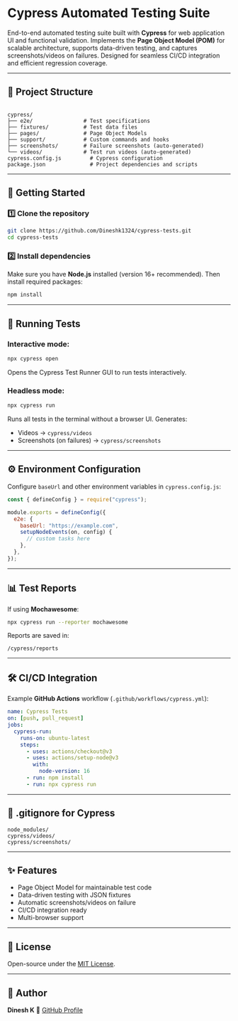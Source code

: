 # Cypress Automated Testing Suite

End-to-end automated testing suite built with **Cypress** for web application UI and functional validation. Implements the **Page Object Model (POM)** for scalable architecture, supports data-driven testing, and captures screenshots/videos on failures. Designed for seamless CI/CD integration and efficient regression coverage.

---

## 📂 Project Structure
```

cypress/
├── e2e/                # Test specifications
├── fixtures/           # Test data files
├── pages/              # Page Object Models
├── support/            # Custom commands and hooks
├── screenshots/        # Failure screenshots (auto-generated)
└── videos/             # Test run videos (auto-generated)
cypress.config.js         # Cypress configuration
package.json              # Project dependencies and scripts

````

---

## 🚀 Getting Started

### 1️⃣ Clone the repository
```bash
git clone https://github.com/Dineshk1324/cypress-tests.git
cd cypress-tests
````

### 2️⃣ Install dependencies

Make sure you have **Node.js** installed (version 16+ recommended). Then install required packages:

```bash
npm install
```

---

## 🧪 Running Tests

### Interactive mode:

```bash
npx cypress open
```

Opens the Cypress Test Runner GUI to run tests interactively.

### Headless mode:

```bash
npx cypress run
```

Runs all tests in the terminal without a browser UI. Generates:

* Videos → `cypress/videos`
* Screenshots (on failures) → `cypress/screenshots`

---

## ⚙️ Environment Configuration

Configure `baseUrl` and other environment variables in `cypress.config.js`:

```javascript
const { defineConfig } = require("cypress");

module.exports = defineConfig({
  e2e: {
    baseUrl: "https://example.com",
    setupNodeEvents(on, config) {
      // custom tasks here
    },
  },
});
```

---

## 📊 Test Reports

If using **Mochawesome**:

```bash
npx cypress run --reporter mochawesome
```

Reports are saved in:

```
/cypress/reports
```

---

## 🛠 CI/CD Integration

Example **GitHub Actions** workflow (`.github/workflows/cypress.yml`):

```yaml
name: Cypress Tests
on: [push, pull_request]
jobs:
  cypress-run:
    runs-on: ubuntu-latest
    steps:
      - uses: actions/checkout@v3
      - uses: actions/setup-node@v3
        with:
          node-version: 16
      - run: npm install
      - run: npx cypress run
```

---

## 🧹 .gitignore for Cypress

```gitignore
node_modules/
cypress/videos/
cypress/screenshots/
```

---

## ✨ Features

* Page Object Model for maintainable test code
* Data-driven testing with JSON fixtures
* Automatic screenshots/videos on failure
* CI/CD integration ready
* Multi-browser support

---

## 📄 License

Open-source under the [MIT License](LICENSE).

---

## 👤 Author

**Dinesh K**
🔗 [GitHub Profile](https://github.com/Dineshk1324)

```
